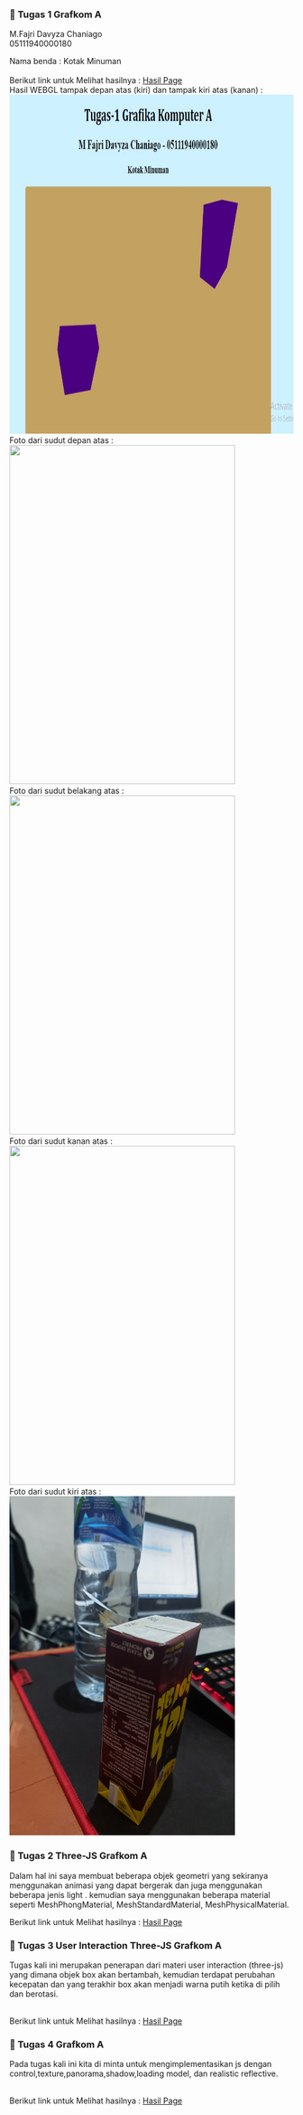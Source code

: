 ### :speech_balloon: Tugas 1 Grafkom A

M.Fajri Davyza Chaniago <br>
05111940000180
<br>

Nama benda : Kotak Minuman <br>
<br>
Berikut link untuk Melihat hasilnya : <a href="https://cg2021a.github.io/tugas-1-mfajridc/">Hasil Page</a>
<br>
Hasil WEBGL tampak depan atas (kiri) dan tampak kiri atas (kanan) : <br>
<img src="./fix.jpg" width="800" height ="600">
<br>
Foto dari sudut depan atas : <br>
<img src="./depan.jpg" width="400" height ="600">
<br>
Foto dari sudut belakang atas : <br>
<img src="./belakang.jpg" width="400" height ="600">
<br>
Foto dari sudut kanan atas : <br>
<img src="./kanan.jpg" width="400" height ="600">
<br>
Foto dari sudut kiri atas : <br>
<img src="./kiri.jpg" width="400" height ="600">

### :speech_balloon: Tugas 2 Three-JS Grafkom A 

Dalam hal ini saya membuat beberapa objek geometri yang sekiranya menggunakan animasi yang dapat bergerak 
dan juga menggunakan beberapa jenis light . kemudian saya menggunakan beberapa material seperti MeshPhongMaterial, MeshStandardMaterial, MeshPhysicalMaterial.
<br>
<frame src="https://cg2021a.github.io/tugas-1-mfajridc/tugasjs/" width="800px" height="600px"></frame>
Berikut link untuk Melihat hasilnya : <a href="https://cg2021a.github.io/tugas-1-mfajridc/tugasjs/">Hasil Page</a>


### :speech_balloon: Tugas 3 User Interaction Three-JS Grafkom A 

Tugas kali ini merupakan penerapan dari materi user interaction (three-js) yang dimana objek box akan bertambah, kemudian terdapat perubahan kecepatan dan yang terakhir box akan menjadi warna putih ketika di pilih dan berotasi.

<br>
<frame src="https://cg2021a.github.io/tugas-1-mfajridc/User%20Interaction%20-%20Three%20js/" width="800px" height="600px"></frame>
Berikut link untuk Melihat hasilnya : <a href="https://cg2021a.github.io/tugas-1-mfajridc/User%20Interaction%20-%20Three%20js/">Hasil Page</a>

### :speech_balloon: Tugas 4 Grafkom A 
Pada tugas kali ini kita di minta untuk mengimplementasikan js dengan control,texture,panorama,shadow,loading model, dan realistic reflective. 

<br>
<frame src="https://cg2021a.github.io/tugas-1-mfajridc/User%20Interaction%20-%20Three%20js/" width="800px" height="600px"></frame>
Berikut link untuk Melihat hasilnya : <a href="https://cg2021a.github.io/tugas-1-mfajridc/tugas-4/">Hasil Page</a>
